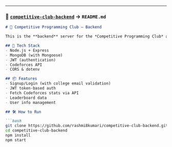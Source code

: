 
---

### 📁 [`competitive-club-backend`](https://github.com/rashmi8kumari/competitive-club-backend) → `README.md`

```markdown
# 🔧 Competitive Programming Club – Backend

This is the **backend** server for the *Competitive Programming Club* app. It handles user authentication, Codeforces integration, and database operations.

## 🧪 Tech Stack
- Node.js + Express
- MongoDB (with Mongoose)
- JWT (authentication)
- Codeforces API
- CORS & dotenv

## 📦 Features
- Signup/Login (with college email validation)
- JWT token-based auth
- Fetch Codeforces stats via API
- Leaderboard data
- User info management

## 🛠 How to Run

```bash
git clone https://github.com/rashmi8kumari/competitive-club-backend.git
cd competitive-club-backend
npm install
npm start


